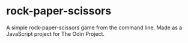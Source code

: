 # rock-paper-scissors
A simple rock-paper-scissors game from the command line. Made as a JavaScript project for The Odin Project. 
